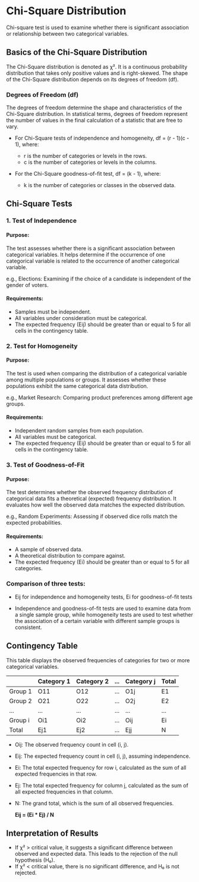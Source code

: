 # Chi-Square Distribution

Chi-square test is used to examine whether there is significant association or relationship between two categorical variables.

## Basics of the Chi-Square Distribution

The Chi-Square distribution is denoted as χ². It is a continuous probability distribution that takes only positive values and is right-skewed. The shape of the Chi-Square distribution depends on its degrees of freedom (df).

### Degrees of Freedom (df)

The degrees of freedom determine the shape and characteristics of the Chi-Square distribution. In statistical terms, degrees of freedom represent the number of values in the final calculation of a statistic that are free to vary.

- For Chi-Square tests of independence and homogeneity, df = (r - 1)(c - 1), where:
  - r is the number of categories or levels in the rows.
  - c is the number of categories or levels in the columns.

- For the Chi-Square goodness-of-fit test, df = (k - 1), where:
  - k is the number of categories or classes in the observed data.

## Chi-Square Tests

### 1. Test of Independence

#### Purpose:
The test assesses whether there is a significant association between categorical variables. It helps determine if the occurrence of one categorical variable is related to the occurrence of another categorical variable.

e.g., Elections: Examining if the choice of a candidate is independent of the gender of voters.

#### Requirements:
- Samples must be independent.
- All variables under consideration must be categorical.
- The expected frequency (Eij) should be greater than or equal to 5 for all cells in the contingency table.

### 2. Test for Homogeneity

#### Purpose:
The test is used when comparing the distribution of a categorical variable among multiple populations or groups. It assesses whether these populations exhibit the same categorical data distribution.

e.g., Market Research: Comparing product preferences among different age groups.

#### Requirements:
- Independent random samples from each population.
- All variables must be categorical.
- The expected frequency (Eij) should be greater than or equal to 5 for all cells in the contingency table.

### 3. Test of Goodness-of-Fit

#### Purpose:
The test determines whether the observed frequency distribution of categorical data fits a theoretical (expected) frequency distribution. It evaluates how well the observed data matches the expected distribution.

e.g., Random Experiments: Assessing if observed dice rolls match the expected probabilities.

#### Requirements:
- A sample of observed data.
- A theoretical distribution to compare against.
- The expected frequency (Ei) should be greater than or equal to 5 for all categories.

### Comparison of three tests:

- Eij for independence and homogeneity tests, Ei for goodness-of-fit tests

- Independence and goodness-of-fit tests are used to examine data from a single sample group, while homogeneity tests are used to test whether the association of a certain variable with different sample groups is consistent. 

## Contingency Table

This table displays the observed frequencies of categories for two or more categorical variables.

|          | Category 1 | Category 2 | ... | Category j | Total |
|----------|------------|------------|-----|------------|-------|
| Group 1  | O11        | O12        | ... | O1j        | E1    |
| Group 2  | O21        | O22        | ... | O2j        | E2    |
| ...      | ...        | ...        | ... | ...        | ...   |
| Group i  | Oi1        | Oi2        | ... | Oij        | Ei    |
| Total    | Ej1        | Ej2        | ... | Ejj        | N     |

- Oij: The observed frequency count in cell (i, j).
- Eij: The expected frequency count in cell (i, j), assuming independence.
- Ei: The total expected frequency for row i, calculated as the sum of all expected frequencies in that row.
- Ej: The total expected frequency for column j, calculated as the sum of all expected frequencies in that column.
- N: The grand total, which is the sum of all observed frequencies.

  **Eij = (Ei * Ej) / N**

## Interpretation of Results

- If χ² > critical value, it suggests a significant difference between observed and expected data.
This leads to the rejection of the null hypothesis (H₀).
- If χ² < critical value, there is no significant difference, and H₀ is not rejected.
